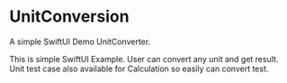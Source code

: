 # UnitConversion
A simple SwiftUI Demo UnitConverter.

This is simple SwiftUI Example. User can convert any unit and get result. Unit test case also available for Calculation so easily can convert test.

